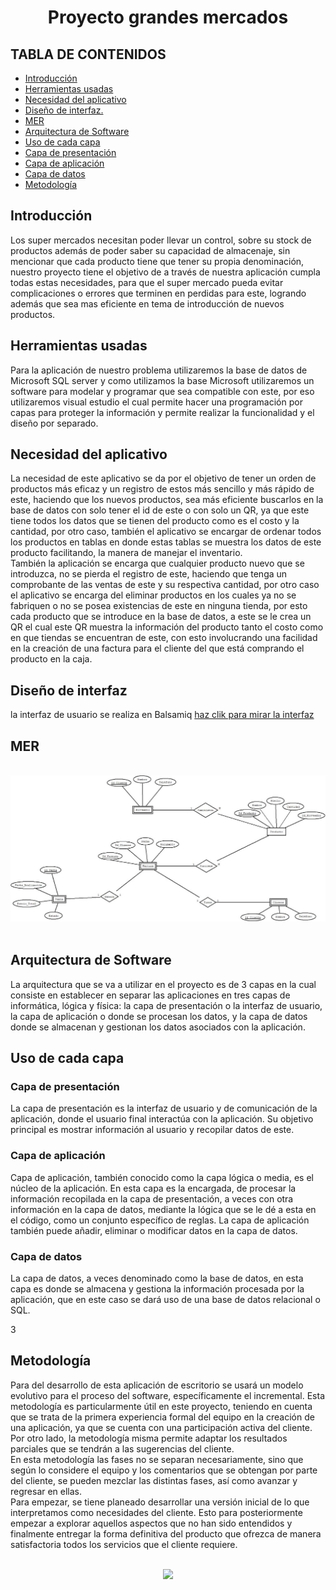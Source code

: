 <div align="center">
  <h1>Proyecto grandes mercados</h1>
</div>


## TABLA DE CONTENIDOS
- [Introducción](#Introducción)
- [Herramientas usadas](#-herramientas-usadas-)
- [Necesidad del aplicativo](#Necesidad-del-aplicativo)
- [Diseño de interfaz.](#-diseño-de-interfaz)
- [MER](#mer)
- [Arquitectura de Software](#Arquitectura-de-Software)
- [Uso de cada capa](#Uso-de-cada-capa)
- [Capa de presentación](#Capa-de-presentación)
- [Capa de aplicación](#Capa-de-aplicación)
- [Capa de datos](#Capa-de-datos)
- [Metodología](#Metodología)

<h2> Introducción </h2>
<p> Los super mercados necesitan poder llevar un control, sobre su stock de productos además de poder saber su capacidad de almacenaje, sin mencionar que cada producto tiene que tener su propia denominación, nuestro proyecto tiene el objetivo de a través de nuestra aplicación cumpla todas estas necesidades, para que el super mercado pueda evitar complicaciones o errores que terminen en perdidas para este, logrando además que sea mas eficiente en tema de introducción de nuevos productos.</p>

<h2> Herramientas usadas </h2> 
<p>Para la aplicación de nuestro problema utilizaremos la base de datos de Microsoft SQL server y como utilizamos la base Microsoft utilizaremos un software para modelar y programar que sea compatible con este, por eso utilizaremos visual estudio el cual permite hacer una programación por capas para proteger la información y permite realizar la funcionalidad y el diseño por separado.</p> 

<h2>Necesidad del aplicativo</h2>
<p>La necesidad de este aplicativo se da por el objetivo de tener un orden de productos más eficaz y un registro de estos más sencillo y más rápido de este, haciendo que los nuevos productos, sea más eficiente buscarlos en la base de datos con solo tener el id de este o con solo un QR, ya que este tiene todos los datos que se tienen del producto como es el costo y la cantidad, por otro caso, también el aplicativo se encargar de ordenar todos los productos en tablas en donde estas tablas se muestra los datos de este producto facilitando, la manera de manejar el inventario.   
  <br>También la aplicación se encarga  que cualquier producto nuevo que se introduzca, no se pierda el registro de este, haciendo que tenga un comprobante de las ventas de este y su respectiva cantidad, por otro caso el aplicativo se encarga del eliminar productos en los cuales ya no se fabriquen o no se posea existencias de este en ninguna tienda, por esto cada producto que se introduce en la base de datos, a este se le crea un QR el cual este QR muestra la información del producto tanto el costo como en que tiendas se encuentran de este, con esto involucrando una facilidad en la creación de una factura para el cliente del que está comprando el producto en la caja. 
  
 <h2> Diseño de interfaz</h2>
 <p> la interfaz de usuario se realiza en Balsamiq  <a href=https://balsamiq.cloud/se2fzjj/punr5ot/r1D7A?f=N4IgUiBcAMA0IDkpxAYWfAMhkAhHAsjgFo4DSUA2gLoC%2BQA%3D>haz clik para mirar la interfaz</a></p>


 <h2>MER</h2>
 <br>
<div align="center"> 
  <img src=https://github.com/JuanEsteban2/ProyectoFacturacionBD/blob/main/WhatsApp%20Image%202022-05-01%20at%209.10.04%20PM.jpeg>
</div>
<br>

<h2>Arquitectura de Software</h2>
<p>La arquitectura que se va a utilizar en el proyecto es de 3 capas en la cual consiste en establecer en separar las aplicaciones en tres capas de informática, lógica y física: la capa de presentación o la interfaz de usuario, la capa de aplicación o donde se procesan los datos, y la capa de datos donde se almacenan y gestionan los datos asociados con la aplicación.
<h2>Uso de cada capa
<h3>Capa de presentación</h3>
La capa de presentación es la interfaz de usuario y de comunicación de la aplicación, donde el usuario final interactúa con la aplicación. Su objetivo principal es mostrar información al usuario y recopilar datos de este. 
<h3>Capa de aplicación</h3>
Capa de aplicación, también conocido como la capa lógica o media, es el núcleo de la aplicación. En esta capa es la encargada, de procesar la información recopilada en la capa de presentación, a veces con otra información en la capa de datos, mediante la lógica que se le dé a esta en el código, como un conjunto específico de reglas. La capa de aplicación también puede añadir, eliminar o modificar datos en la capa de datos.
<h3>Capa de datos</h3>
La capa de datos, a veces denominado como la base de datos, en esta capa es donde se almacena y gestiona la información procesada por la aplicación, que en este caso se dará uso de una base de datos relacional o SQL.  
  
  
3<h2>Metodología</h2>
<p>Para del desarrollo de esta aplicación de escritorio se usará un modelo evolutivo para el proceso del software, específicamente el incremental. Esta metodología es particularmente útil en este proyecto, teniendo en cuenta que se trata de la primera experiencia formal del equipo en la creación de una aplicación, ya que se cuenta con una participación activa del cliente. Por otro lado, la metodología misma permite adaptar los resultados parciales que se tendrán a las sugerencias del cliente. 
  <br> En esta metodología las fases no se separan necesariamente, sino que según lo considere el equipo y los comentarios que se obtengan por parte del cliente, se pueden mezclar las distintas fases, así como avanzar y regresar en ellas. 
  <br> Para empezar, se tiene planeado desarrollar una versión inicial de lo que interpretamos como necesidades del cliente. Esto para posteriormente empezar a explorar aquellos aspectos que no han sido entendidos y finalmente entregar la forma definitiva del producto que ofrezca de manera satisfactoria todos los servicios que el cliente requiere.</p>
  
<br>
<div align="center"> 
  <img src=http://ingsoftware.weebly.com/uploads/2/3/8/2/23822483/6836777_orig.jpg>
</div>
<br>
